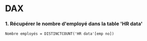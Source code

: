 # DAX

### 1. Récupérer le nombre d'employé dans la table 'HR data'
```dax
Nombre employés = DISTINCTCOUNT('HR data'[emp no])
```

